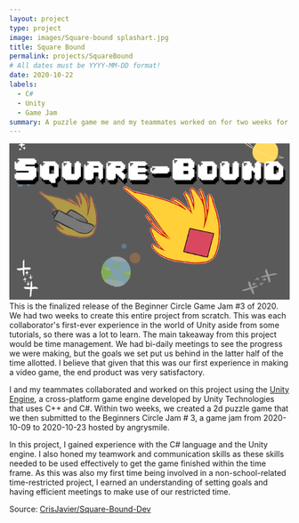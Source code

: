 ```yaml
---
layout: project
type: project
image: images/Square-bound splashart.jpg
title: Square Bound
permalink: projects/SquareBound
# All dates must be YYYY-MM-DD format!
date: 2020-10-22
labels:
  - C#
  - Unity
  - Game Jam
summary: A puzzle game me and my teammates worked on for two weeks for the Beginner Circle Game Jam #3.
---
```


<img class="ui medium right floated rounded image" src="../images/Square-bound splash.png">
This is the finalized release of the Beginner Circle Game Jam #3 of 2020. We had two weeks to create this entire project from scratch. This was each collaborator's first-ever experience in the world of Unity aside from some tutorials, so there was a lot to learn. The main takeaway from this project would be time management. We had bi-daily meetings to see the progress we were making, but the goals we set put us behind in the latter half of the time allotted. I believe that given that this was our first experience in making a video game, the end product was very satisfactory.

I and my teammates collaborated and worked on this project using the [Unity Engine](https://unity.com), a cross-platform game engine developed by Unity Technologies that uses C++ and C#. Within two weeks, we created a 2d puzzle game that we then submitted to the Beginners Circle Jam # 3, a game jam from 2020-10-09 to 2020-10-23 hosted by angrysmile. 

In this project, I gained experience with the C# language and the Unity engine. I also honed my teamwork and communication skills as these skills needed to be used effectively to get the game finished within the time frame. As this was also my first time being involved in a non-school-related time-restricted project, I earned an understanding of setting goals and having efficient meetings to make use of our restricted time. 
 
Source: <a href="https://github.com/CrisJavier/Square-Bound-Dev"><i class="large github icon"></i>CrisJavier/Square-Bound-Dev</a>
